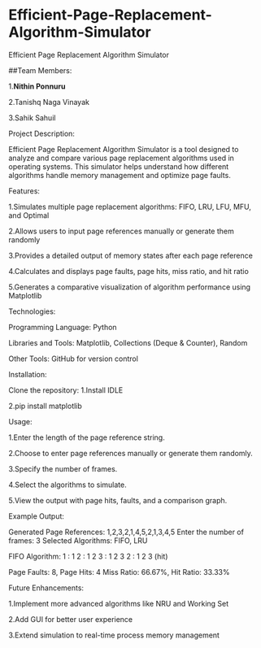 
# Efficient-Page-Replacement-Algorithm-Simulator
Efficient Page Replacement Algorithm Simulator

##Team Members:

1.**Nithin Ponnuru**

2.Tanishq Naga Vinayak

3.Sahik Sahuil

Project Description:

Efficient Page Replacement Algorithm Simulator is a tool designed to analyze and compare various page replacement algorithms used in operating systems. This simulator helps understand how different algorithms handle memory management and optimize page faults.

Features:

1.Simulates multiple page replacement algorithms: FIFO, LRU, LFU, MFU, and Optimal

2.Allows users to input page references manually or generate them randomly

3.Provides a detailed output of memory states after each page reference

4.Calculates and displays page faults, page hits, miss ratio, and hit ratio

5.Generates a comparative visualization of algorithm performance using Matplotlib

Technologies:

Programming Language: Python

Libraries and Tools: Matplotlib, Collections (Deque & Counter), Random

Other Tools: GitHub for version control

Installation:

Clone the repository:
1.Install IDLE

2.pip install matplotlib

Usage:

1.Enter the length of the page reference string.

2.Choose to enter page references manually or generate them randomly.

3.Specify the number of frames.

4.Select the algorithms to simulate.

5.View the output with page hits, faults, and a comparison graph.

Example Output:

Generated Page References: 1,2,3,2,1,4,5,2,1,3,4,5
Enter the number of frames: 3
Selected Algorithms: FIFO, LRU

FIFO Algorithm:
1 : 1
2 : 1 2
3 : 1 2 3
2 : 1 2 3 (hit)

Page Faults: 8, Page Hits: 4
Miss Ratio: 66.67%, Hit Ratio: 33.33%

Future Enhancements:

1.Implement more advanced algorithms like NRU and Working Set

2.Add GUI for better user experience

3.Extend simulation to real-time process memory management
